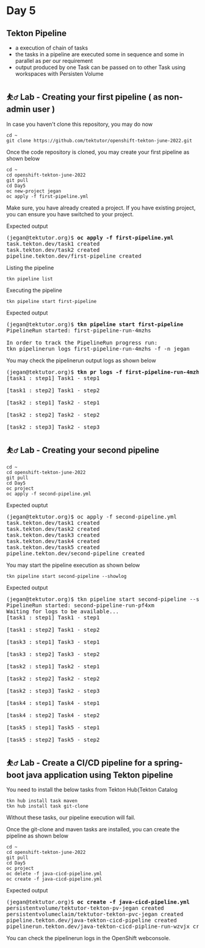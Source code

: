 # Day 5

## Tekton Pipeline
- a execution of chain of tasks
- the tasks in a pipeline are executed some in sequence and some in parallel as per our requirement
- output produced by one Task can be passed on to other Task using workspaces with Persisten Volume


## ⛹️‍♂️ Lab - Creating your first pipeline ( as non-admin user )

In case you haven't clone this repository, you may do now
```
cd ~
git clone https://github.com/tektutor/openshift-tekton-june-2022.git
```

Once the code repository is cloned, you may create your first pipeline as shown below
```
cd ~
cd openshift-tekton-june-2022
git pull
cd Day5
oc new-project jegan
oc apply -f first-pipeline.yml
```
Make sure, you have already created a project.  If you have existing project, you can ensure you have switched to your project.

Expected output
<pre>
(jegan@tektutor.org)$ <b>oc apply -f first-pipeline.yml</b>
task.tekton.dev/task1 created
task.tekton.dev/task2 created
pipeline.tekton.dev/first-pipeline created
</pre>

Listing the pipeline
```
tkn pipeline list
```

Executing the pipeline
```
tkn pipeline start first-pipeline
```

Expected output
<pre>
(jegan@tektutor.org)$ <b>tkn pipeline start first-pipeline</b>
PipelineRun started: first-pipeline-run-4mzhs

In order to track the PipelineRun progress run:
tkn pipelinerun logs first-pipeline-run-4mzhs -f -n jegan
</pre>

You may check the pipelinerun output logs as shown below
<pre>
(jegan@tektutor.org)$ <b>tkn pr logs -f first-pipeline-run-4mzhs</b>
[task1 : step1] Task1 - step1

[task1 : step2] Task1 - step2

[task2 : step1] Task2 - step1

[task2 : step2] Task2 - step2

[task2 : step3] Task2 - step3
</pre>


## ⛹️‍♂️ Lab - Creating your second pipeline
```
cd ~
cd openshift-tekton-june-2022
git pull
cd Day5
oc project
oc apply -f second-pipeline.yml
```

Expected ouptut
<pre>
(jegan@tektutor.org)$ oc apply -f second-pipeline.yml 
task.tekton.dev/task1 created
task.tekton.dev/task2 created
task.tekton.dev/task3 created
task.tekton.dev/task4 created
task.tekton.dev/task5 created
pipeline.tekton.dev/second-pipeline created
</pre>

You may start the pipeline execution as shown below
```
tkn pipeline start second-pipeline --showlog
```

Expected output
<pre>
(jegan@tektutor.org)$ tkn pipeline start second-pipeline --showlog
PipelineRun started: second-pipeline-run-pf4xm
Waiting for logs to be available...
[task1 : step1] Task1 - step1

[task1 : step2] Task1 - step2

[task3 : step1] Task3 - step1

[task3 : step2] Task3 - step2

[task2 : step1] Task2 - step1

[task2 : step2] Task2 - step2

[task2 : step3] Task2 - step3

[task4 : step1] Task4 - step1

[task4 : step2] Task4 - step2

[task5 : step1] Task5 - step1

[task5 : step2] Task5 - step2
</pre>

## ⛹️‍♂️ Lab - Create a CI/CD pipeline for a spring-boot java application using Tekton pipeline

You need to install the below tasks from Tekton Hub(Tekton Catalog
```
tkn hub install task maven
tkn hub install task git-clone
```
Without these tasks, our pipeline execution will fail.

Once the git-clone and maven tasks are installed, you can create the pipeline as shown below
```
cd ~
cd openshift-tekton-june-2022
git pull
cd Day5
oc project
oc delete -f java-cicd-pipeline.yml
oc create -f java-cicd-pipeline.yml
```

Expected output
<pre>
(jegan@tektutor.org)$ <b>oc create -f java-cicd-pipeline.yml</b>
persistentvolume/tektutor-tekton-pv-jegan created
persistentvolumeclaim/tektutor-tekton-pvc-jegan created
pipeline.tekton.dev/java-tekton-cicd-pipeline created
pipelinerun.tekton.dev/java-tekton-cicd-pipline-run-wzvjx created
</pre>

You can check the pipelinerun logs in the OpenShift webconsole.
